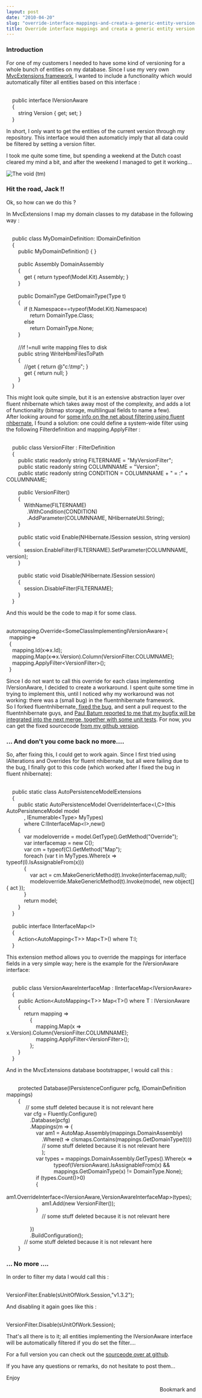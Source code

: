 ```yaml
---
layout: post
date: "2010-04-20"
slug: "override-interface-mappings-and-creata-a-generic-entity-version-filter"
title: Override interface mappings and creata a generic entity version filter
---
```


<h3>Introduction</h3>
<p>For one of my customers I needed to have some kind of versioning for a whole bunch of entities on my database. Since I use my very own <a href="http://github.com/tojans/mvcextensions" target="_blank">MvcExtensions framework</a>, I wanted to include a functionality which would automatically filter all entities based on this interface :</p>
<p><div class="code">
<br />&nbsp;&nbsp;&nbsp; <span class="kwrd">public</span> <span class="kwrd">interface</span> IVersionAware<br />&nbsp;&nbsp;&nbsp; {<br />&nbsp;&nbsp;&nbsp;&nbsp;&nbsp;&nbsp;&nbsp; <span class="kwrd">string</span> Version { get; set; }<br />&nbsp;&nbsp;&nbsp; }<br /></div></p>
<p>In short, I only want to get the entities of the current version through my repository. This interface would then automaticly imply that all data could be filtered by setting a version filter.</p>
<p>I took me quite some time, but spending a weekend at the Dutch coast cleared my mind a bit, and after the weekend I managed to get it working...</p>
<p><img style="vertical-align: middle;" src="http://www.corebvba.be/blog/image.axd?picture=2010%2f4%2fZeeDenHaag.jpg" alt="The void (tm)" /></p>
<p></p>
<h3>Hit the road, Jack !!<br /></h3>
<p>Ok, so how can we do this ?</p>
<p>In MvcExtensions I map my domain classes to my database in the following way :</p>
<p><div class="code">
<br />&nbsp;&nbsp;&nbsp; <span class="kwrd">public</span> <span class="kwrd">class</span> MyDomainDefinition: IDomainDefinition <br />&nbsp;&nbsp;&nbsp; {<br />&nbsp;&nbsp;&nbsp;&nbsp;&nbsp;&nbsp;&nbsp; <span class="kwrd">public</span> MyDomainDefinition() { }<br /><br />&nbsp; &nbsp; &nbsp; &nbsp; <span class="kwrd">public</span> Assembly DomainAssembly<br />&nbsp;&nbsp;&nbsp;&nbsp;&nbsp;&nbsp;&nbsp; {<br />&nbsp;&nbsp;&nbsp;&nbsp;&nbsp;&nbsp;&nbsp;&nbsp;&nbsp;&nbsp;&nbsp; get { <span class="kwrd">return</span> <span class="kwrd">typeof</span>(Model.Kit).Assembly; }<br />&nbsp;&nbsp;&nbsp;&nbsp;&nbsp;&nbsp;&nbsp; }<br /><br />&nbsp;&nbsp;&nbsp;&nbsp;&nbsp;&nbsp;&nbsp; <span class="kwrd">public</span> DomainType GetDomainType(Type t)<br />&nbsp;&nbsp;&nbsp;&nbsp;&nbsp;&nbsp;&nbsp; {<br />&nbsp;&nbsp;&nbsp;&nbsp;&nbsp;&nbsp;&nbsp;&nbsp;&nbsp;&nbsp;&nbsp; <span class="kwrd">if</span> (t.Namespace==<span class="kwrd">typeof</span>(Model.Kit).Namespace)<br />&nbsp;&nbsp;&nbsp;&nbsp;&nbsp;&nbsp;&nbsp;&nbsp;&nbsp;&nbsp;&nbsp;&nbsp;&nbsp;&nbsp;&nbsp; <span class="kwrd">return</span> DomainType.Class;<br />&nbsp;&nbsp;&nbsp;&nbsp;&nbsp;&nbsp;&nbsp;&nbsp;&nbsp;&nbsp;&nbsp; <span class="kwrd">else</span> <br />&nbsp;&nbsp;&nbsp;&nbsp;&nbsp;&nbsp;&nbsp;&nbsp;&nbsp;&nbsp;&nbsp;&nbsp;&nbsp;&nbsp;&nbsp; <span class="kwrd">return</span> DomainType.None;<br />&nbsp;&nbsp;&nbsp;&nbsp;&nbsp;&nbsp;&nbsp; }<br /><br />&nbsp;&nbsp;&nbsp;&nbsp;&nbsp;&nbsp;&nbsp; //<span class="kwrd">if</span> !=<span class="kwrd">null</span> write mapping files to disk<br />&nbsp;&nbsp;&nbsp;&nbsp;&nbsp;&nbsp;&nbsp; <span class="kwrd">public</span> <span class="kwrd">string</span> WriteHbmFilesToPath <br />&nbsp;&nbsp;&nbsp;&nbsp;&nbsp;&nbsp;&nbsp; {<br />&nbsp;&nbsp;&nbsp;&nbsp;&nbsp;&nbsp;&nbsp;&nbsp;&nbsp;&nbsp;&nbsp; //get { <span class="kwrd">return</span> <span class="str">@"c:\tmp"</span>; } <br />&nbsp;&nbsp;&nbsp;&nbsp;&nbsp;&nbsp;&nbsp;&nbsp;&nbsp;&nbsp;&nbsp; get { <span class="kwrd">return</span> <span class="kwrd">null</span>; }<br />&nbsp;&nbsp;&nbsp;&nbsp;&nbsp;&nbsp;&nbsp; }<br />&nbsp;&nbsp;&nbsp; }<br /></div></p>
<p>This might look quite simple, but it is an extensive abstraction layer over fluent nhibernate which takes away most of the complexity, and adds a lot of functionality (bitmap storage, multilingual fields to name a few).<br />After looking around for <a href="http://nhforge.org/wikis/howtonh/contextual-data-using-nhibernate-filters.aspx" target="_blank">some info on the net about filtering using fluent nhbernate</a>, I found a solution: one could define a system-wide filter using the following Filterdefinition and mapping.ApplyFilter :<br /><div class="code">
<br />&nbsp;&nbsp;&nbsp; <span class="kwrd">public</span> <span class="kwrd">class</span> VersionFilter : FilterDefinition<br />&nbsp;&nbsp;&nbsp; {<br />&nbsp;&nbsp;&nbsp;&nbsp;&nbsp;&nbsp;&nbsp; <span class="kwrd">public</span> <span class="kwrd">static</span> <span class="kwrd">readonly</span> <span class="kwrd">string</span> FILTERNAME = <span class="str">"MyVersionFilter"</span>;<br />&nbsp;&nbsp;&nbsp;&nbsp;&nbsp;&nbsp;&nbsp; <span class="kwrd">public</span> <span class="kwrd">static</span> <span class="kwrd">readonly</span> <span class="kwrd">string</span> COLUMNNAME = <span class="str">"Version"</span>;<br />&nbsp;&nbsp;&nbsp;&nbsp;&nbsp;&nbsp;&nbsp; <span class="kwrd">public</span> <span class="kwrd">static</span> <span class="kwrd">readonly</span> <span class="kwrd">string</span> CONDITION = COLUMNNAME + <span class="str">" = :"</span> + COLUMNNAME;<br /><br />&nbsp;&nbsp;&nbsp;&nbsp;&nbsp;&nbsp;&nbsp; <span class="kwrd">public</span> VersionFilter()<br />&nbsp;&nbsp;&nbsp;&nbsp;&nbsp;&nbsp;&nbsp; {<br />&nbsp;&nbsp;&nbsp;&nbsp;&nbsp;&nbsp;&nbsp;&nbsp;&nbsp;&nbsp;&nbsp; WithName(FILTERNAME)<br />&nbsp;&nbsp;&nbsp;&nbsp;&nbsp;&nbsp;&nbsp;&nbsp;&nbsp;&nbsp;&nbsp;&nbsp;&nbsp; .WithCondition(CONDITION)<br />&nbsp;&nbsp; &nbsp;&nbsp;&nbsp;&nbsp;&nbsp;&nbsp;&nbsp;&nbsp;&nbsp;&nbsp; .AddParameter(COLUMNNAME, NHibernateUtil.String);<br />&nbsp;&nbsp;&nbsp;&nbsp;&nbsp;&nbsp;&nbsp; }<br /><br />&nbsp;&nbsp;&nbsp;&nbsp;&nbsp;&nbsp;&nbsp; <span class="kwrd">public</span> <span class="kwrd">static</span> <span class="kwrd">void</span> Enable(NHibernate.ISession session, <span class="kwrd">string</span> version)<br />&nbsp;&nbsp;&nbsp;&nbsp;&nbsp;&nbsp;&nbsp; {<br />&nbsp;&nbsp;&nbsp;&nbsp;&nbsp;&nbsp;&nbsp;&nbsp;&nbsp;&nbsp;&nbsp; session.EnableFilter(FILTERNAME).SetParameter(COLUMNNAME, version);<br />&nbsp;&nbsp;&nbsp;&nbsp;&nbsp;&nbsp;&nbsp; }<br /><br />&nbsp;&nbsp;&nbsp;&nbsp;&nbsp;&nbsp;&nbsp; <span class="kwrd">public</span> <span class="kwrd">static</span> <span class="kwrd">void</span> Disable(NHibernate.ISession session)<br />&nbsp;&nbsp;&nbsp;&nbsp;&nbsp;&nbsp;&nbsp; {<br />&nbsp;&nbsp;&nbsp;&nbsp;&nbsp;&nbsp;&nbsp;&nbsp;&nbsp;&nbsp;&nbsp; session.DisableFilter(FILTERNAME);<br />&nbsp;&nbsp;&nbsp;&nbsp;&nbsp;&nbsp;&nbsp; }<br />&nbsp;&nbsp;&nbsp; }<br /></div></p>
<p>And this would be the code to map it for some class.</p>
<p><div class="code">
<br />automapping.Override&lt;SomeClassImplementingIVersionAware&gt;(<br />&nbsp; mapping=&gt; <br />&nbsp; {<br />&nbsp;&nbsp;&nbsp; mapping.Id(x=&gt;x.Id);<br />&nbsp;&nbsp;&nbsp; mapping.Map(x=&gt;x.Version).Column(VersionFilter.COLUMNAME);<br />&nbsp;&nbsp;&nbsp; mapping.ApplyFilter&lt;VersionFilter&gt;();<br />&nbsp; }<br /></div></p>
<p>Since I do not want to call this override for each class implementing IVersionAware, I decided to create a workaround. I spent quite some time in trying to implement this, until I noticed why my workaround was not working: there was a (small bug) in the fluentnhibernate framework.<br />So I forked fluentnhibernate,<a href="http://github.com/ToJans/fluent-nhibernate/commit/29058de9b2bc3af85bc433aa6f71549f7b5d8e04" target="_blank"> fixed the bug</a>, and sent a pull request to the fluentnhibernate guys, and <a href="http://twitter.com/paulbatum/status/12511429552" target="_blank">Paul Batum reported to me that my bugfix will be integrated into the next merge, together with some unit tests</a>. For now, you can get the fixed sourcecode <a href="http://github.com/ToJans/fluent-nhibernate" target="_blank">from my github version</a>.</p>
<h3>... And don't you come back no more....</h3>
<p>So, after fixing this, I could get to work again. Since I first tried using IAlterations and Overrides for fluent nhibernate, but all were failing due to the bug, I finally got to this code (which worked after I fixed the bug in fluent nhibernate):</p>
<p><div class="code">
<br />&nbsp;&nbsp;&nbsp; <span class="kwrd">public</span> <span class="kwrd">static</span> <span class="kwrd">class</span> AutoPersistenceModelExtensions<br />&nbsp;&nbsp;&nbsp; {<br />&nbsp;&nbsp;&nbsp;&nbsp;&nbsp;&nbsp;&nbsp; <span class="kwrd">public</span> <span class="kwrd">static</span> AutoPersistenceModel OverrideInterface&lt;I,C&gt;(<span class="kwrd">this</span> AutoPersistenceModel model<br />&nbsp;&nbsp;&nbsp;&nbsp;&nbsp;&nbsp;&nbsp;&nbsp;&nbsp;&nbsp;&nbsp; , IEnumerable&lt;Type&gt; MyTypes)<br />&nbsp;&nbsp;&nbsp;&nbsp;&nbsp;&nbsp;&nbsp;&nbsp;&nbsp;&nbsp;&nbsp; <span class="kwrd">where</span> C:IInterfaceMap&lt;I&gt;,<span class="kwrd">new</span>()<br />&nbsp;&nbsp;&nbsp;&nbsp;&nbsp;&nbsp;&nbsp; {<br />&nbsp;&nbsp;&nbsp;&nbsp;&nbsp;&nbsp;&nbsp;&nbsp;&nbsp;&nbsp;&nbsp; var modeloverride = model.GetType().GetMethod(<span class="str">"Override"</span>);<br />&nbsp;&nbsp;&nbsp;&nbsp;&nbsp;&nbsp;&nbsp;&nbsp;&nbsp;&nbsp;&nbsp; var interfacemap = <span class="kwrd">new</span> C();<br />&nbsp;&nbsp;&nbsp;&nbsp;&nbsp;&nbsp;&nbsp;&nbsp;&nbsp;&nbsp;&nbsp; var cm = <span class="kwrd">typeof</span>(C).GetMethod(<span class="str">"Map"</span>);<br />&nbsp;&nbsp;&nbsp;&nbsp;&nbsp;&nbsp;&nbsp;&nbsp;&nbsp;&nbsp;&nbsp; <span class="kwrd">foreach</span> (var t <span class="kwrd">in</span> MyTypes.Where(x =&gt; <span class="kwrd">typeof</span>(I).IsAssignableFrom(x)))<br />&nbsp;&nbsp;&nbsp;&nbsp;&nbsp;&nbsp;&nbsp;&nbsp;&nbsp;&nbsp;&nbsp; {<br />&nbsp;&nbsp;&nbsp;&nbsp;&nbsp;&nbsp;&nbsp;&nbsp;&nbsp;&nbsp;&nbsp;&nbsp;&nbsp;&nbsp;&nbsp; var act = cm.MakeGenericMethod(t).Invoke(interfacemap,<span class="kwrd">null</span>);<br />&nbsp;&nbsp;&nbsp;&nbsp;&nbsp;&nbsp;&nbsp;&nbsp;&nbsp;&nbsp;&nbsp;&nbsp;&nbsp;&nbsp;&nbsp; modeloverride.MakeGenericMethod(t).Invoke(model, <span class="kwrd">new</span> <span class="kwrd">object</span>[] { act });<br />&nbsp;&nbsp;&nbsp;&nbsp;&nbsp;&nbsp;&nbsp;&nbsp;&nbsp;&nbsp;&nbsp; }<br />&nbsp;&nbsp;&nbsp;&nbsp;&nbsp;&nbsp;&nbsp;&nbsp;&nbsp;&nbsp;&nbsp; <span class="kwrd">return</span> model;<br />&nbsp;&nbsp;&nbsp;&nbsp;&nbsp;&nbsp;&nbsp; }<br />&nbsp;&nbsp;&nbsp; }<br /><br />&nbsp;&nbsp;&nbsp; <span class="kwrd">public</span> <span class="kwrd">interface</span> IInterfaceMap&lt;I&gt;<br />&nbsp;&nbsp;&nbsp; {<br />&nbsp;&nbsp;&nbsp;&nbsp;&nbsp;&nbsp;&nbsp; Action&lt;AutoMapping&lt;T&gt;&gt; Map&lt;T&gt;() <span class="kwrd">where</span> T:I;<br />&nbsp;&nbsp;&nbsp; }<br /></div></p>
<p>This extension method allows you to override the mappings for interface fields in a very simple way; here is the example for the IVersionAware interface:</p>
<p><div class="code">
<br />&nbsp;&nbsp;&nbsp; <span class="kwrd">public</span> <span class="kwrd">class</span> VersionAwareInterfaceMap : IInterfaceMap&lt;IVersionAware&gt;<br />&nbsp;&nbsp;&nbsp; {<br />&nbsp;&nbsp;&nbsp;&nbsp;&nbsp;&nbsp;&nbsp; <span class="kwrd">public</span> Action&lt;AutoMapping&lt;T&gt;&gt; Map&lt;T&gt;() <span class="kwrd">where</span> T : IVersionAware<br />&nbsp;&nbsp;&nbsp;&nbsp;&nbsp;&nbsp;&nbsp; {<br />&nbsp;&nbsp;&nbsp;&nbsp;&nbsp;&nbsp;&nbsp;&nbsp;&nbsp;&nbsp;&nbsp; <span class="kwrd">return</span> mapping =&gt;<br />&nbsp;&nbsp;&nbsp;&nbsp;&nbsp;&nbsp;&nbsp;&nbsp;&nbsp;&nbsp;&nbsp;&nbsp;&nbsp;&nbsp;&nbsp; {<br />&nbsp;&nbsp;&nbsp;&nbsp;&nbsp;&nbsp;&nbsp;&nbsp;&nbsp;&nbsp;&nbsp;&nbsp;&nbsp;&nbsp;&nbsp;&nbsp;&nbsp;&nbsp;&nbsp; mapping.Map(x =&gt; x.Version).Column(VersionFilter.COLUMNNAME);<br />&nbsp;&nbsp;&nbsp;&nbsp;&nbsp;&nbsp;&nbsp;&nbsp;&nbsp;&nbsp;&nbsp;&nbsp;&nbsp;&nbsp;&nbsp;&nbsp;&nbsp;&nbsp;&nbsp; mapping.ApplyFilter&lt;VersionFilter&gt;();<br />&nbsp;&nbsp;&nbsp;&nbsp;&nbsp;&nbsp;&nbsp;&nbsp;&nbsp;&nbsp;&nbsp;&nbsp;&nbsp;&nbsp;&nbsp; };<br />&nbsp;&nbsp;&nbsp;&nbsp;&nbsp;&nbsp;&nbsp; }<br />&nbsp;&nbsp;&nbsp; }<br /></div></p>
<p>And in the MvcExtensions database bootstrapper, I would call this :<br /><div class="code">
<br />&nbsp; &nbsp; &nbsp; &nbsp; <span class="kwrd">protected</span> Database(IPersistenceConfigurer pcfg, IDomainDefinition mappings)<br />&nbsp;&nbsp;&nbsp;&nbsp;&nbsp;&nbsp;&nbsp; {<br />&nbsp;&nbsp;&nbsp;&nbsp;&nbsp;&nbsp;&nbsp;&nbsp;&nbsp;&nbsp;&nbsp;&nbsp; // some stuff deleted because it <span class="kwrd">is</span> not relevant  here<br /> &nbsp;&nbsp;&nbsp;&nbsp;&nbsp;&nbsp;&nbsp;&nbsp;&nbsp;&nbsp;&nbsp; var cfg = Fluently.Configure()<br />&nbsp;&nbsp;&nbsp;&nbsp;&nbsp;&nbsp;&nbsp;&nbsp;&nbsp;&nbsp;&nbsp;&nbsp;&nbsp;&nbsp;&nbsp; .Database(pcfg)<br />&nbsp;&nbsp;&nbsp;&nbsp;&nbsp;&nbsp;&nbsp;&nbsp;&nbsp;&nbsp;&nbsp;&nbsp;&nbsp;&nbsp;&nbsp; .Mappings(m =&gt; {<br />&nbsp;&nbsp;&nbsp;&nbsp;&nbsp;&nbsp;&nbsp;&nbsp;&nbsp;&nbsp;&nbsp;&nbsp;&nbsp;&nbsp;&nbsp;&nbsp;&nbsp;&nbsp;&nbsp; var am1 = AutoMap.Assembly(mappings.DomainAssembly)<br />&nbsp;&nbsp;&nbsp;&nbsp;&nbsp;&nbsp;&nbsp;&nbsp;&nbsp;&nbsp;&nbsp;&nbsp;&nbsp;&nbsp;&nbsp;&nbsp;&nbsp;&nbsp;&nbsp;&nbsp;&nbsp;&nbsp;&nbsp; .Where(t =&gt; clsmaps.Contains(mappings.GetDomainType(t)))<br />&nbsp;&nbsp;&nbsp;&nbsp;&nbsp;&nbsp;&nbsp;&nbsp;&nbsp;&nbsp;&nbsp;&nbsp;&nbsp;&nbsp;&nbsp;&nbsp;&nbsp;&nbsp;&nbsp;&nbsp;&nbsp;&nbsp;&nbsp; // some stuff deleted because it <span class="kwrd">is</span> not relevant here<br />&nbsp;&nbsp;&nbsp;&nbsp;&nbsp;&nbsp;&nbsp;&nbsp;&nbsp;&nbsp;&nbsp;&nbsp;&nbsp;&nbsp;&nbsp;&nbsp;&nbsp;&nbsp;&nbsp;&nbsp;&nbsp;&nbsp;&nbsp; );<br />&nbsp;&nbsp;&nbsp;&nbsp;&nbsp;&nbsp;&nbsp;&nbsp;&nbsp;&nbsp;&nbsp;&nbsp;&nbsp;&nbsp;&nbsp;&nbsp;&nbsp;&nbsp;&nbsp; var types = mappings.DomainAssembly.GetTypes().Where(x =&gt; <br />&nbsp;&nbsp;&nbsp;&nbsp;&nbsp;&nbsp;&nbsp;&nbsp;&nbsp;&nbsp;&nbsp;&nbsp;&nbsp;&nbsp;&nbsp;&nbsp;&nbsp;&nbsp;&nbsp;&nbsp;&nbsp;&nbsp;&nbsp;&nbsp;&nbsp;&nbsp;&nbsp;&nbsp;&nbsp;&nbsp;&nbsp; <span class="kwrd">typeof</span>(IVersionAware).IsAssignableFrom(x) &amp;&amp; <br />&nbsp;&nbsp;&nbsp;&nbsp;&nbsp;&nbsp;&nbsp;&nbsp;&nbsp;&nbsp;&nbsp;&nbsp;&nbsp;&nbsp;&nbsp;&nbsp;&nbsp;&nbsp;&nbsp;&nbsp;&nbsp;&nbsp;&nbsp;&nbsp;&nbsp;&nbsp;&nbsp;&nbsp;&nbsp;&nbsp;&nbsp; mappings.GetDomainType(x) != DomainType.None);<br />&nbsp;&nbsp;&nbsp;&nbsp;&nbsp;&nbsp;&nbsp;&nbsp;&nbsp;&nbsp;&nbsp;&nbsp;&nbsp;&nbsp;&nbsp;&nbsp;&nbsp;&nbsp;&nbsp; <span class="kwrd">if</span> (types.Count()&gt;0)<br />&nbsp;&nbsp;&nbsp;&nbsp;&nbsp;&nbsp;&nbsp;&nbsp;&nbsp;&nbsp;&nbsp;&nbsp;&nbsp;&nbsp;&nbsp;&nbsp;&nbsp;&nbsp;&nbsp; {<br />&nbsp;&nbsp;&nbsp;&nbsp;&nbsp;&nbsp;&nbsp;&nbsp;&nbsp;&nbsp;&nbsp;&nbsp;&nbsp;&nbsp;&nbsp;&nbsp;&nbsp;&nbsp;&nbsp;&nbsp;&nbsp;&nbsp;&nbsp; am1.OverrideInterface&lt;IVersionAware,VersionAwareInterfaceMap&gt;(types);<br />&nbsp;&nbsp;&nbsp;&nbsp;&nbsp;&nbsp;&nbsp;&nbsp;&nbsp;&nbsp;&nbsp;&nbsp;&nbsp;&nbsp;&nbsp;&nbsp;&nbsp;&nbsp;&nbsp;&nbsp;&nbsp;&nbsp;&nbsp; am1.Add(<span class="kwrd">new</span> VersionFilter());<br />&nbsp;&nbsp;&nbsp;&nbsp;&nbsp;&nbsp;&nbsp;&nbsp;&nbsp;&nbsp;&nbsp;&nbsp;&nbsp;&nbsp;&nbsp;&nbsp;&nbsp;&nbsp;&nbsp; }<br />&nbsp;&nbsp;&nbsp;&nbsp;&nbsp;&nbsp;&nbsp;&nbsp;&nbsp;&nbsp;&nbsp;&nbsp;&nbsp;&nbsp;&nbsp;&nbsp;&nbsp;&nbsp;&nbsp;&nbsp;&nbsp;&nbsp;&nbsp; // some stuff deleted because it <span class="kwrd">is</span> not relevant  here<br /> <br />&nbsp;&nbsp;&nbsp;&nbsp;&nbsp;&nbsp;&nbsp;&nbsp;&nbsp;&nbsp;&nbsp;&nbsp;&nbsp;&nbsp;&nbsp; })<br />&nbsp;&nbsp;&nbsp;&nbsp;&nbsp;&nbsp;&nbsp;&nbsp;&nbsp;&nbsp;&nbsp;&nbsp;&nbsp;&nbsp;&nbsp; .BuildConfiguration();<br />&nbsp;&nbsp;&nbsp;&nbsp;&nbsp;&nbsp;&nbsp;&nbsp;&nbsp;&nbsp;&nbsp; // some stuff deleted because it <span class="kwrd">is</span> not relevant  here<br /> &nbsp;&nbsp;&nbsp;&nbsp;&nbsp;&nbsp;&nbsp; }<br /></div></p>
<h3>... No more ....<br /></h3>
<p>In order to filter my data I would call this :</p>
<p><div class="code">
<br />VersionFilter.Enable(sUnitOfWork.Session,<span class="str">"v1.3.2"</span>);<br /></div></p>
<p>And disabling it again goes like this :</p>
<p><div class="code">
<br /> VersionFilter.Disable(sUnitOfWork.Session);<br /> </div></p>
<p>That's all there is to it; all entities implementing the IVersionAware interface will be automatically filtered if you do set the filter....</p>
<p>For a full version you can check out the <a href="http://github.com/ToJans/MVCExtensions/blob/master/src/MvcExtensions/Services/Impl/FluentNHibernate/VersionFilterOverride.cs">sourceode over at github</a>.</p>
<p>If you have any questions or remarks, do not hesitate to post them...</p>
<p>Enjoy</p><div style="text-align:right"><a class="addthis_button" href="http://www.addthis.com/bookmark.php?v=250&amp;pub=xa-4aec37702e3161d4"><img src="http://s7.addthis.com/static/btn/v2/lg-share-en.gif" width="125" height="16" alt="Bookmark and Share" style="border:0"/></a><script type="text/javascript" src="http://s7.addthis.com/js/250/addthis_widget.js#pub=xa-4aec37702e3161d4"></script></div>
